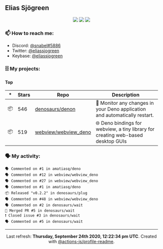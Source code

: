 ## Elias Sjögreen

<p align="center">
  <img src="https://img.shields.io/badge/🎂-dec. 2003-success" />
  <img src="https://img.shields.io/badge/🌎-Stockholm-informational" />
  <img src="https://img.shields.io/badge/👦-He/Him-informational" />
</p>

### 📫 How to reach me:

- Discord: [@snabel#5886](https://discord.com/users/267978757799673866)
- Twitter: [@eliassjogreen](https://twitter.com/eliassjogreen)
- Keybase: [@eliassjogreen](https://keybase.io/eliassjogreen)

### 🗄 My projects:

#### Top
|*|Stars|Repo|Description|
|---|---|---|---|
| 📦 | 546 | [denosaurs/denon](https://github.com/denosaurs/denon) | 👀 Monitor any changes in your Deno application and automatically restart. |
| 📦 | 519 | [webview/webview_deno](https://github.com/webview/webview_deno) | 🌐 Deno bindings for webview, a tiny library for creating web-based desktop GUIs |

### 🗣 My activity:

```
🗣 Commented on #1 in amatiasq/deno
🗣 Commented on #12 in webview/webview_deno
🗣 Commented on #27 in webview/webview_deno
🗣 Commented on #1 in amatiasq/deno
📦 Released "v0.2.2" in denosaurs/plug
🗣 Commented on #48 in webview/webview_deno
🗣 Commented on #2 in denosaurs/wait
🎉 Merged PR #5 in denosaurs/wait
❗️ Closed issue #3 in denosaurs/wait
🗣 Commented on #5 in denosaurs/wait
```

------------
<p align="center">Last refresh: <b>Thursday, September 24th 2020, 12:22:34 pm UTC</b>. Created with <a href=https://github.com/marketplace/actions/profile-readme>@actions-js/profile-readme</a>.</p>
